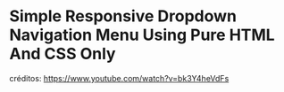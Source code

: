 # Simple Responsive Dropdown Navigation Menu Using Pure HTML And CSS Only

créditos: https://www.youtube.com/watch?v=bk3Y4heVdFs
